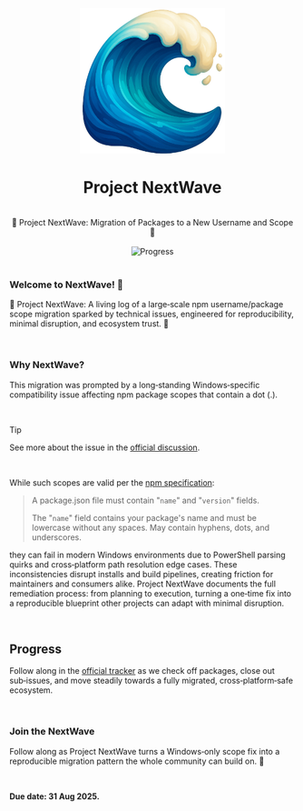 <div align="center">
  <img src="https://raw.githubusercontent.com/igorskyflyer/project-nextwave/main/media/nextwave.png" alt="Icon of Project Next-Wave" width="256" height="256">
<h1 align="center">Project NextWave</h1>
</div>

<br>

<div align="center">
  🌊 Project NextWave: Migration of Packages to a New Username and Scope 🚀
</div>

<br>

<div align="center">
    <img src="https://img.shields.io/github/milestones/progress/igorskyflyer/project-nextwave/1?style=for-the-badge&label=Progress" alt="Progress">
</div>


<br>

### Welcome to NextWave! 🌊

🌊 Project NextWave: A living log of a large‑scale npm username/package scope migration sparked by technical issues, engineered for reproducibility, minimal disruption, and ecosystem trust. 🚀

<br>

### Why NextWave?

This migration was prompted by a long‑standing Windows‑specific compatibility issue affecting npm package scopes that contain a dot (.).

<br>

> [!TIP]
> See more about the issue in the [official discussion](https://github.com/orgs/community/discussions/169922).
>

<br>

While such scopes are valid per the [npm specification](https://docs.npmjs.com/creating-a-package-json-file#required-name-and-version-fields):

>
> A package.json file must contain "`name`" and "`version`" fields.
>
> The "`name`" field contains your package's name and must be lowercase without any spaces. May contain hyphens, dots, and underscores.
>

they can fail in modern Windows environments due to PowerShell parsing quirks and cross‑platform path resolution edge cases. These inconsistencies disrupt installs and build pipelines, creating friction for maintainers and consumers alike. Project NextWave documents the full remediation process: from planning to execution, turning a one‑time fix into a reproducible blueprint other projects can adapt with minimal disruption.

<br>

## Progress

Follow along in the [official tracker](https://github.com/igorskyflyer/project-nextwave/milestone/1) as we check off packages, close out sub‑issues, and move steadily towards a fully migrated, cross‑platform‑safe ecosystem.

<br>

### Join the NextWave

Follow along as Project NextWave turns a Windows‑only scope fix into a reproducible migration pattern the whole community can build on. 🌊

<br>

**Due date: 31 Aug 2025.**
